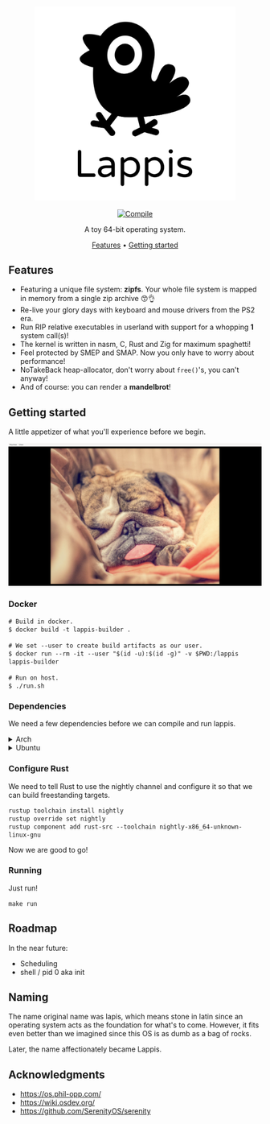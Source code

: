 
<div align="center">

<img src="logo/transparent-logo.png" width="400" alt="Lappis">

[![Compile][compile-badge]][compile]

A toy 64-bit operating system.<br>


[Features](#features) •
[Getting started](#getting-started)

</div>

## Features

* Featuring a unique file system: **zipfs**. Your whole file system is mapped in
  memory from a single zip archive :kissing_smiling_eyes::ok_hand:
* Re-live your glory days with keyboard and mouse drivers from the PS2 era.
* Run RIP relative executables in userland with support for a whopping **1**
  system call(s)!
* The kernel is written in nasm, C, Rust and Zig for maximum spaghetti!
* Feel protected by SMEP and SMAP. Now you only have to worry about performance!
* NoTakeBack heap-allocator, don't worry about `free()`'s, you can't anyway!
* And of course: you can render a **mandelbrot**!

## Getting started

A little appetizer of what you'll experience before we begin.

<div align="center">
<img src="notes/screenshots/first-dog.png">
</div>

### Docker

```
# Build in docker.
$ docker build -t lappis-builder .

# We set --user to create build artifacts as our user.
$ docker run --rm -it --user "$(id -u):$(id -g)" -v $PWD:/lappis lappis-builder

# Run on host.
$ ./run.sh
```
### Dependencies

We need a few dependencies before we can compile and run lappis.

<details>
<summary>Arch</summary>

```
# Arch
pacman -S nasm qemu-full mtools clang rustup zig libisoburn
```

</details>

<details>
<summary>Ubuntu</summary>

```
apt install -y nasm clang mtools

# Can't believe this is the recommended way to install rustup...
curl https://sh.rustup.rs -sSf | sh

snap install zig --classic --beta
```

</details>

### Configure Rust

We need to tell Rust to use the nightly channel and configure it so that we can
build freestanding targets.

```
rustup toolchain install nightly
rustup override set nightly
rustup component add rust-src --toolchain nightly-x86_64-unknown-linux-gnu
```

Now we are good to go!

### Running

Just run!
```
make run
```

## Roadmap

In the near future:

* Scheduling
* shell / pid 0 aka init

## Naming

The name original name was lapis, which means stone in latin since an operating
system acts as the foundation for what's to come. However, it fits even better
than we imagined since this OS is as dumb as a bag of rocks.

Later, the name affectionately became Lappis.


## Acknowledgments

* https://os.phil-opp.com/
* https://wiki.osdev.org/
* https://github.com/SerenityOS/serenity


[logo]: logo/transparent-logo.png
[compile-badge]: https://github.com/karlek/lappis/actions/workflows/build.yml/badge.svg?branch=main
[compile]: https://github.com/karlek/lappis/actions/workflows/build.yml
